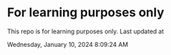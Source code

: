 # For learning purposes only
This repo is for learning purposes only.
Last updated at

Wednesday, January 10, 2024 8:09:24 AM

